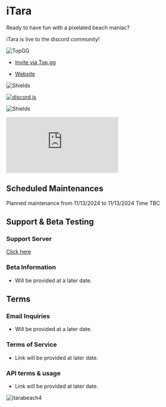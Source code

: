 # iTara
Ready to have fun with a pixelated beach maniac?

iTara is live to the discord community!

![TopGG](https://top.gg/api/widget/628998441992978482.svg)

- [Invite via Top.gg](https://top.gg/bot/628998441992978482)

- [Website](itarax.com)

![Shields](https://img.shields.io/badge/itara-pixel_mania-pink)

[![discord.js](https://img.shields.io/badge/Discord%20API%20%3C3-7289da)](https://discord.com/api)

![Shields](https://img.shields.io/badge/made_with-javascript-yellow?logo=javascript)

[![discord.js](https://img.shields.io/npm/v/discord.js)](https://www.npmjs.com/package/discord.js)
## Scheduled Maintenances
Planned maintenance from 11/13/2024 to 11/13/2024 Time TBC

## Support & Beta Testing
### Support Server
[Click here](https://discord.gg/5MsZY6uSu8)
###  Beta Information
- Will be provided at a later date.
## Terms
### Email Inquiries
- Will be provided at a later date.
### Terms of Service
- Link will be provided at later date.
### API terms & usage
- Link will be provided at later date.

![itarabeach4](https://github.com/user-attachments/assets/307ff7f3-c390-435b-bfb1-10bd61c8eea6)


